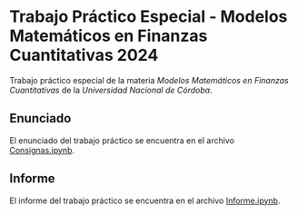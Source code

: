 # Trabajo Práctico Especial - Modelos Matemáticos en Finanzas Cuantitativas 2024
Trabajo práctico especial de la materia _Modelos Matemáticos en Finanzas Cuantitativas_ de la _Universidad Nacional de Córdoba_.

## Enunciado
El enunciado del trabajo práctico se encuentra en el archivo [Consignas.ipynb](Consignas.ipynb).

## Informe
El informe del trabajo práctico se encuentra en el archivo [Informe.ipynb](Informe.ipynb).
